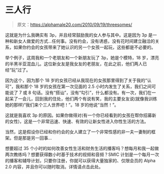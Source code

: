 # 三人行

> 原文：<https://alphamale20.com/2010/09/19/threesomes/>

这就是为什么我确实有 3p，并且经常鼓励我的女人参与其中。这是因为 3p 是一种和新女人做爱的方式...任何事。没有约会，没有诱惑，没有花时间建立融洽的关系，如果你约会的女孩带来了她认识的另一个女孩一起玩，这些都是不必要的。

举个例子，这周我和一个老朋友和一个新朋友玩了 3p，她是个模特，18 岁，漂亮的半黑半亚混血儿。这位新女友是我女友的老朋友，在此之前，他们两人已经“玩”过了。

因为这个，因为那个 18 岁的女孩已经从我现在的女孩那里得到了关于我的“认可”，我和那个 18 岁的女孩在第一次见面的 2.5 小时内发生了关系，我们之间可能说了 7 或 8 句话。没有“搭讪”，没有“勾引”，什么都没有。有一次，我们在一起呆了一会儿，回到我的住处，他们两个有说有笑，我的主要女友说(就像我训练她的那样)“我们来个三人世界吧！”。18 岁的他说“当然！”。

这就是我喜欢 3p 的原因。如果你做得对(有一个你已经看到的女孩在帮你招募新的女性)，这是一个非常迅速、快速、有效的让新女性进入你性生活的方法。

当然，这是假设你已经和你约会的女人建立了一个非常性感的非一夫一妻制的框架。但是那是另一回事...

想要超过 35 个小时的如何改善女性生活和财务生活的播客吗？想每月和我一起做两次教练吗？想要获得数小时基于技术的视频和音频？SMIC 计划是一个每月一次的播客和辅导计划，只要你注册，你就可以获得大量独家的、仅限会员的 Alpha 2.0 内容，并且你可以随时取消。详情请点击此处。